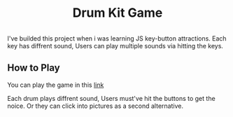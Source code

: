 <h1 align=center>Drum Kit Game</h1>
<img src=https://user-images.githubusercontent.com/104409712/183268415-bc5476b0-5329-4436-b8f9-a3fead827ea4.png alt="" />
<p>I've builded this project when i was learning JS key-button attractions. Each key has diffrent sound, Users can play multiple sounds via hitting the keys.</p>

<h2>How to Play</h2>
<p>You can play the game in this <a href="https://kalkay-drum-kit.netlify.app/"> link </a> </p>
<p>Each drum plays diffrent sound, Users must've hit the buttons to get the noice. Or they can click into pictures as a second alternative.</p>
